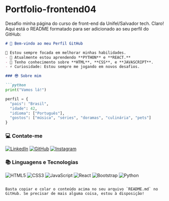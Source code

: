 # Portfolio-frontend04
Desafio minha página do curso de front-end da Unifel/Salvador tech.
Claro! Aqui está o README formatado para ser adicionado ao seu perfil do GitHub:

```markdown
# 🌟 Bem-vindo ao meu Perfil GitHub

🔭 Estou sempre focada em melhorar minhas habilidades.
- 🌱 Atualmente estou aprendendo **PYTHON** e **REACT.**
- 💬 Tenho conhecimento sobre **HTML**, **CSS**, e **JAVASCRIPT**.
- ⚡ Curiosidade: Estou sempre me jogando em novos desafios.

### 😎 Sobre mim

```python
print("Vamos lá!")

perfil = {
  "pais": "Brasil",
  "idade": 42,
  "idioma": ["Português"],
  "gostos": ["música", "séries", "doramas", "culinária", "pets"]
}
```

### 💻 Contate-me

[![LinkedIn](https://img.shields.io/badge/LinkedIn-0077B5?style=for-the-badge&logo=linkedin&logoColor=white)](https://www.linkedin.com/in/sowza82-tatiane-6a9519273)
[![GitHub](https://img.shields.io/badge/GitHub-100000?style=for-the-badge&logo=github&logoColor=white)](https://github.com/Sowza82)
[![Instagram](https://img.shields.io/badge/-Instagram-%23E4405F?style=for-the-badge&logo=instagram&logoColor=white)](https://www.instagram.com/tathysowza_82/)

### 📚 Linguagens e Tecnologias

![HTML5](https://img.shields.io/badge/HTML5-E34F26?style=for-the-badge&logo=html5&logoColor=white)
![CSS3](https://img.shields.io/badge/CSS3-1572B6?style=for-the-badge&logo=css3&logoColor=white)
![JavaScript](https://img.shields.io/badge/JavaScript-F7DF1E?style=for-the-badge&logo=javascript&logoColor=black)
![React](https://img.shields.io/badge/React-61DAFB?style=for-the-badge&logo=react&logoColor=black)
![Bootstrap](https://img.shields.io/badge/Bootstrap-563D7C?style=for-the-badge&logo=bootstrap&logoColor=white)
![Python](https://img.shields.io/badge/Python-3670A0?style=for-the-badge&logo=python&logoColor=ffdd54)
```

Basta copiar e colar o conteúdo acima no seu arquivo `README.md` no GitHub. Se precisar de mais alguma coisa, estou à disposição!